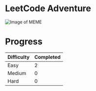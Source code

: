 <h1>LeetCode Adventure</h1>

![Image of MEME](https://miro.medium.com/max/400/1*bPHK3V9y1EZnr6z5ZiIncQ.jpeg)

# Progress<br>
<table>
  <thead>
    <tr>
      <th style="text-align: left">Difficulty</th>
      <th style="text-align: left">Completed</th>
    </tr>
  </thead>
  <tbody>
    <tr>
      <td style="text-align: left">Easy</td>
      <td style="text-align: left">2</td>
    </tr>
    <tr>
      <td style="text-align: left">Medium</td>
      <td style="text-align: left">0</td>
    </tr>
     <tr>
      <td style="text-align: left">Hard</td>
      <td style="text-align: left">0</td>
    </tr>
  </tbody>
</table>